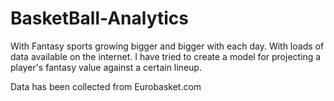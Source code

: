 # BasketBall-Analytics

With Fantasy sports growing bigger and bigger with each day. With loads of data available on the internet. I have tried to create a model for projecting a player's fantasy value against a certain lineup.

Data has been collected from Eurobasket.com

